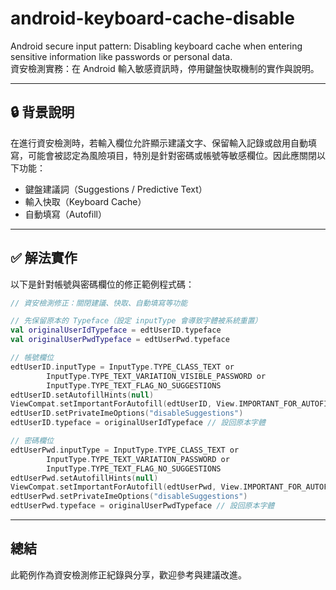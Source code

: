 # android-keyboard-cache-disable

Android secure input pattern: Disabling keyboard cache when entering sensitive information like passwords or personal data.  
資安檢測實務：在 Android 輸入敏感資訊時，停用鍵盤快取機制的實作與說明。

---

## 🔒 背景說明

在進行資安檢測時，若輸入欄位允許顯示建議文字、保留輸入記錄或啟用自動填寫，可能會被認定為風險項目，特別是針對密碼或帳號等敏感欄位。因此應關閉以下功能：

- 鍵盤建議詞（Suggestions / Predictive Text）
- 輸入快取（Keyboard Cache）
- 自動填寫（Autofill）

---

## ✅ 解法實作

以下是針對帳號與密碼欄位的修正範例程式碼：

```kotlin
// 資安檢測修正：關閉建議、快取、自動填寫等功能

// 先保留原本的 Typeface（設定 inputType 會導致字體被系統重置）
val originalUserIdTypeface = edtUserID.typeface
val originalUserPwdTypeface = edtUserPwd.typeface

// 帳號欄位
edtUserID.inputType = InputType.TYPE_CLASS_TEXT or
        InputType.TYPE_TEXT_VARIATION_VISIBLE_PASSWORD or
        InputType.TYPE_TEXT_FLAG_NO_SUGGESTIONS
edtUserID.setAutofillHints(null)
ViewCompat.setImportantForAutofill(edtUserID, View.IMPORTANT_FOR_AUTOFILL_NO)
edtUserID.setPrivateImeOptions("disableSuggestions")
edtUserID.typeface = originalUserIdTypeface // 設回原本字體

// 密碼欄位
edtUserPwd.inputType = InputType.TYPE_CLASS_TEXT or
        InputType.TYPE_TEXT_VARIATION_PASSWORD or
        InputType.TYPE_TEXT_FLAG_NO_SUGGESTIONS
edtUserPwd.setAutofillHints(null)
ViewCompat.setImportantForAutofill(edtUserPwd, View.IMPORTANT_FOR_AUTOFILL_NO)
edtUserPwd.setPrivateImeOptions("disableSuggestions")
edtUserPwd.typeface = originalUserPwdTypeface // 設回原本字體
```

---

## 總結

此範例作為資安檢測修正紀錄與分享，歡迎參考與建議改進。
